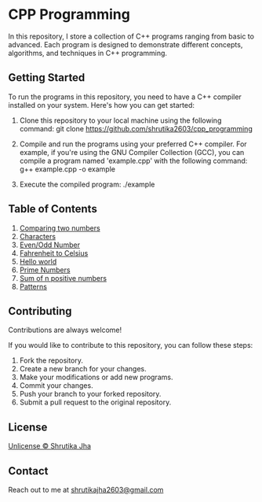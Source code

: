 
# CPP Programming

In this repository, I store a collection of C++ programs ranging from basic to advanced. Each program is designed to demonstrate different concepts, algorithms, and techniques in C++ programming.


## Getting Started
To run the programs in this repository, you need to have a C++ compiler installed on your system. Here's how you can get started:

1. Clone this repository to your local machine using the following command:
git clone https://github.com/shrutika2603/cpp_programming 

2. Compile and run the programs using your preferred C++ compiler. For example, if you're using the GNU Compiler Collection (GCC), you can compile a program named 'example.cpp' with the following command:
g++ example.cpp -o example

3. Execute the compiled program:
./example


    
## Table of Contents

1. [Comparing two numbers](https://github.com/shrutika2603/cpp_programming/blob/main/2.cpp)
2. [Characters](https://github.com/shrutika2603/cpp_programming/blob/main/ch.cpp)
3. [Even/Odd Number](https://github.com/shrutika2603/cpp_programming/blob/main/even_odd.cpp)
4. [Fahrenheit to Celsius](https://github.com/shrutika2603/cpp_programming/blob/main/f_to_c.cpp)
5. [Hello world](https://github.com/shrutika2603/cpp_programming/blob/main/hello.cpp)
6. [Prime Numbers](https://github.com/shrutika2603/cpp_programming/blob/main/prime.cpp)
7. [Sum of n positive numbers](https://github.com/shrutika2603/cpp_programming/blob/main/sum.cpp)
8. [Patterns](https://github.com/shrutika2603/cpp_programming/blob/main/patterns)


## Contributing

Contributions are always welcome!

If you would like to contribute to this repository, you can follow these steps:

1. Fork the repository.
2. Create a new branch for your changes.
3. Make your modifications or add new programs.
4. Commit your changes.
5. Push your branch to your forked repository.
6. Submit a pull request to the original repository.

## License 
[Unlicense ©️ Shrutika Jha](https://github.com/shrutika2603/cpp_programming/blob/main/license)


## Contact
Reach out to me at shrutikajha2603@gmail.com
